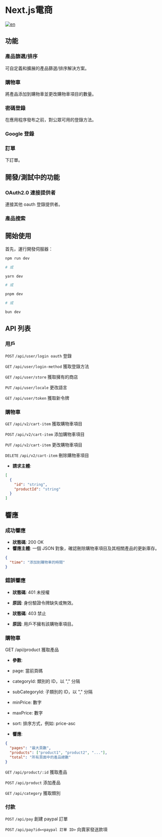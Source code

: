 # Next.js電商

[![en](https://img.shields.io/badge/lang-en-green.svg)](https://github.com/hy-rf/next-gcp-ecommerce/blob/main/README.md)

## 功能

### 產品篩選/排序

可自定義和擴展的產品篩選/排序解決方案。

### 購物車

將產品添加到購物車並更改購物車項目的數量。

### 密碼登錄

在應用程序發布之前，對公眾可用的登錄方法。

### Google 登錄

### 訂單

下訂單。

## 開發/測試中的功能

### OAuth2.0 連接提供者

連接其他 oauth 登錄提供者。

### 產品搜索

## 開始使用

首先，運行開發伺服器：

```bash
npm run dev

# 或

yarn dev

# 或

pnpm dev

# 或

bun dev
```

## API 列表

### 用戶

`POST` `/api/user/login oauth` 登錄

`GET` `/api/user/login-method` 獲取登錄方法

`GET` `/api/user/store` 獲取擁有的商店

`PUT` `/api/user/locale` 更改語言

`GET` `/api/user/token` 獲取新令牌

### 購物車

`GET` `/api/v2/cart-item` 獲取購物車項目

`POST` `/api/v2/cart-item` 添加購物車項目

`PUT` `/api/v2/cart-item` 更改購物車項目

`DELETE` `/api/v2/cart-item` 刪除購物車項目

- **請求主體**:

```json
[
  {
    "id": "string",
    "productId": "string"
  }
]
```

## **響應**

### **成功響應**

- **狀態碼**: 200 OK
- **響應主體**: 一個 JSON 對象，確認刪除購物車項目及其相關產品的更新庫存。

```json
{
  "time": "添加到購物車的時間"
}
```

### **錯誤響應**

- **狀態碼**: 401 未授權

- **原因**: 身份驗證令牌缺失或無效。

- **狀態碼**: 403 禁止

- **原因**: 用戶不擁有該購物車項目。

### 購物車

GET /api/product 獲取產品

- **參數**:

- page: 當前頁碼
- categoryId: 類別的 ID，以 "," 分隔
- subCategoryId: 子類別的 ID，以 "," 分隔
- minPrice: 數字
- maxPrice: 數字
- sort: 排序方式，例如: price-asc

- **響應**:

```json
{
  "pages": "最大頁數",
  "products": ["product1", "product2", "..."],
  "total": "所有頁面中的產品總數"
}
```

`GET` `/api/product/:id` 獲取產品

`POST` `/api/product` 添加產品

`GET` `/api/category` 獲取類別

### 付款

`POST` `/api/pay` 創建 paypal 訂單

`POST` `/api/pay?id=<paypal 訂單 ID>` 向賣家發送款項
